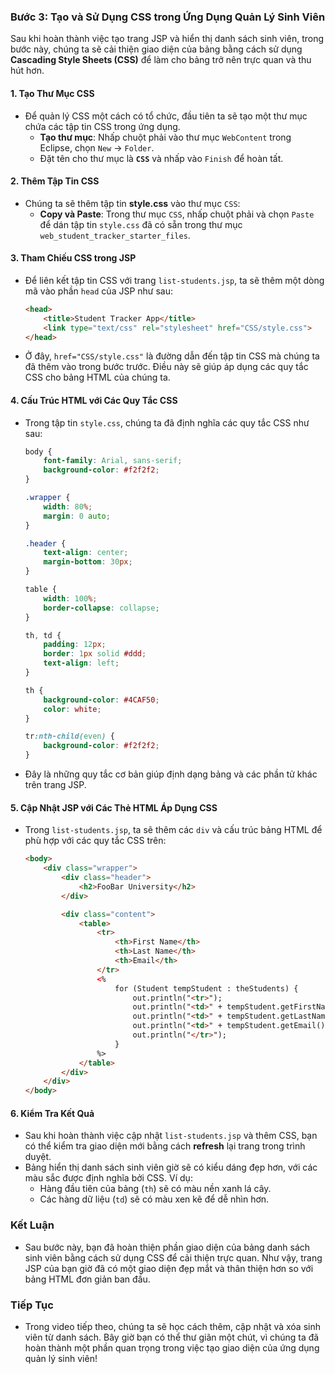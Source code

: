 ### Bước 3: Tạo và Sử Dụng CSS trong Ứng Dụng Quản Lý Sinh Viên

Sau khi hoàn thành việc tạo trang JSP và hiển thị danh sách sinh viên, trong bước này, chúng ta sẽ cải thiện giao diện của bảng bằng cách sử dụng **Cascading Style Sheets (CSS)** để làm cho bảng trở nên trực quan và thu hút hơn.

#### 1. Tạo Thư Mục CSS
- Để quản lý CSS một cách có tổ chức, đầu tiên ta sẽ tạo một thư mục chứa các tập tin CSS trong ứng dụng.
  - **Tạo thư mục**: Nhấp chuột phải vào thư mục `WebContent` trong Eclipse, chọn `New` → `Folder`.
  - Đặt tên cho thư mục là **`CSS`** và nhấp vào `Finish` để hoàn tất.

#### 2. Thêm Tập Tin CSS
- Chúng ta sẽ thêm tập tin **style.css** vào thư mục `CSS`:
  - **Copy và Paste**: Trong thư mục `CSS`, nhấp chuột phải và chọn `Paste` để dán tập tin `style.css` đã có sẵn trong thư mục `web_student_tracker_starter_files`.

#### 3. Tham Chiếu CSS trong JSP
- Để liên kết tập tin CSS với trang `list-students.jsp`, ta sẽ thêm một dòng mã vào phần `head` của JSP như sau:
  ```html
  <head>
      <title>Student Tracker App</title>
      <link type="text/css" rel="stylesheet" href="CSS/style.css">
  </head>
  ```
- Ở đây, `href="CSS/style.css"` là đường dẫn đến tập tin CSS mà chúng ta đã thêm vào trong bước trước. Điều này sẽ giúp áp dụng các quy tắc CSS cho bảng HTML của chúng ta.

#### 4. Cấu Trúc HTML với Các Quy Tắc CSS
- Trong tập tin `style.css`, chúng ta đã định nghĩa các quy tắc CSS như sau:
  ```css
  body {
      font-family: Arial, sans-serif;
      background-color: #f2f2f2;
  }

  .wrapper {
      width: 80%;
      margin: 0 auto;
  }

  .header {
      text-align: center;
      margin-bottom: 30px;
  }

  table {
      width: 100%;
      border-collapse: collapse;
  }

  th, td {
      padding: 12px;
      border: 1px solid #ddd;
      text-align: left;
  }

  th {
      background-color: #4CAF50;
      color: white;
  }

  tr:nth-child(even) {
      background-color: #f2f2f2;
  }
  ```
- Đây là những quy tắc cơ bản giúp định dạng bảng và các phần tử khác trên trang JSP.

#### 5. Cập Nhật JSP với Các Thẻ HTML Áp Dụng CSS
- Trong `list-students.jsp`, ta sẽ thêm các `div` và cấu trúc bảng HTML để phù hợp với các quy tắc CSS trên:
  ```html
  <body>
      <div class="wrapper">
          <div class="header">
              <h2>FooBar University</h2>
          </div>

          <div class="content">
              <table>
                  <tr>
                      <th>First Name</th>
                      <th>Last Name</th>
                      <th>Email</th>
                  </tr>
                  <%
                      for (Student tempStudent : theStudents) {
                          out.println("<tr>");
                          out.println("<td>" + tempStudent.getFirstName() + "</td>");
                          out.println("<td>" + tempStudent.getLastName() + "</td>");
                          out.println("<td>" + tempStudent.getEmail() + "</td>");
                          out.println("</tr>");
                      }
                  %>
              </table>
          </div>
      </div>
  </body>
  ```

#### 6. Kiểm Tra Kết Quả
- Sau khi hoàn thành việc cập nhật `list-students.jsp` và thêm CSS, bạn có thể kiểm tra giao diện mới bằng cách **refresh** lại trang trong trình duyệt.
- Bảng hiển thị danh sách sinh viên giờ sẽ có kiểu dáng đẹp hơn, với các màu sắc được định nghĩa bởi CSS. Ví dụ:
  - Hàng đầu tiên của bảng (`th`) sẽ có màu nền xanh lá cây.
  - Các hàng dữ liệu (`td`) sẽ có màu xen kẽ để dễ nhìn hơn.

### Kết Luận
- Sau bước này, bạn đã hoàn thiện phần giao diện của bảng danh sách sinh viên bằng cách sử dụng CSS để cải thiện trực quan. Như vậy, trang JSP của bạn giờ đã có một giao diện đẹp mắt và thân thiện hơn so với bảng HTML đơn giản ban đầu. 

### Tiếp Tục
- Trong video tiếp theo, chúng ta sẽ học cách thêm, cập nhật và xóa sinh viên từ danh sách. Bây giờ bạn có thể thư giãn một chút, vì chúng ta đã hoàn thành một phần quan trọng trong việc tạo giao diện của ứng dụng quản lý sinh viên!
